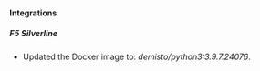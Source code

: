 #### Integrations
##### F5 Silverline
- Updated the Docker image to: *demisto/python3:3.9.7.24076*.
